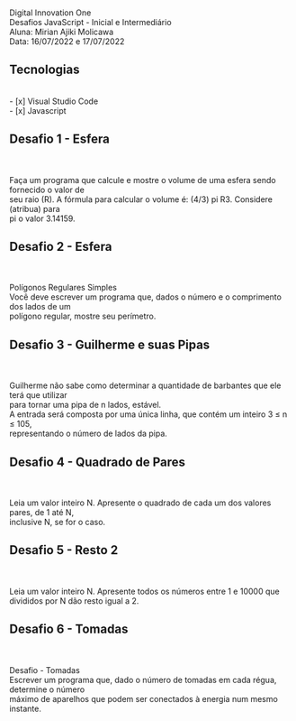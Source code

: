 <p>
<br>  Digital Innovation One 
<br>  Desafios JavaScript - Inicial e Intermediário
<br>  Aluna: Mirian Ajiki Molicawa
<br>  Data: 16/07/2022 e 17/07/2022
</p>

<h2> Tecnologias </h2>
<br> - [x] Visual Studio Code
<br> - [x] Javascript 

<h2> Desafio 1 -  Esfera </h2>
<br>
<br> Faça um programa que calcule e mostre o volume de uma esfera sendo fornecido o valor de <br> seu raio (R). A fórmula para calcular o volume é: (4/3) pi R3. Considere (atribua) para <br> pi o valor 3.14159.
<br>

<h2> Desafio 2 -  Esfera </h2>
<br>
<br> Polígonos Regulares Simples
<br> Você deve escrever um programa que, dados o número e o comprimento dos lados de um <br> polígono regular, mostre seu perímetro.
<br>

<h2> Desafio 3 -   Guilherme e suas Pipas</h2>
<br>
<br> Guilherme não sabe como determinar a quantidade de barbantes que ele terá que utilizar <br> para tornar uma pipa de n lados, estável. 
<br> A entrada será composta por uma única linha, que contém um inteiro 3 ≤ n ≤ 105,  <br> representando o número de lados da pipa.
<br>

<h2> Desafio 4 - Quadrado de Pares</h2>
<br>
<br> Leia um valor inteiro N. Apresente o quadrado de cada um dos valores pares, de 1 até N, <br> inclusive N, se for o caso.
<br>

<h2> Desafio 5 - Resto 2</h2>
<br>
<br> Leia um valor inteiro N. Apresente todos os números entre 1 e 10000 que divididos por N dão resto igual a 2. 

<h2> Desafio 6 - Tomadas</h2>
<br>
<br> Desafio - Tomadas
<br> Escrever um programa que, dado o número de tomadas em cada régua, determine o número <br> máximo de aparelhos que podem ser conectados à energia num mesmo instante.
